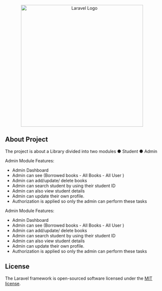 <p align="center"><a href="https://laravel.com" target="_blank"><img src="https://raw.githubusercontent.com/laravel/art/master/logo-lockup/5%20SVG/2%20CMYK/1%20Full%20Color/laravel-logolockup-cmyk-red.svg" width="400" alt="Laravel Logo"></a></p>


## About Project
The project is about a Library divided into two modules
● Student
● Admin

Admin Module Features:
- Admin Dashboard
- Admin can see (Borrowed books - All Books -
All User )
- Admin can add/update/ delete books
- Admin can search student by using their
student ID
- Admin can also view student details
- Admin can update their own profile.
- Authorization is applied so only the admin can
perform these tasks


Admin Module Features:
- Admin Dashboard
- Admin can see (Borrowed books - All Books -
All User )
- Admin can add/update/ delete books
- Admin can search student by using their
student ID
- Admin can also view student details
- Admin can update their own profile.
- Authorization is applied so only the admin can
perform these tasks


## License

The Laravel framework is open-sourced software licensed under the [MIT license](https://opensource.org/licenses/MIT).

